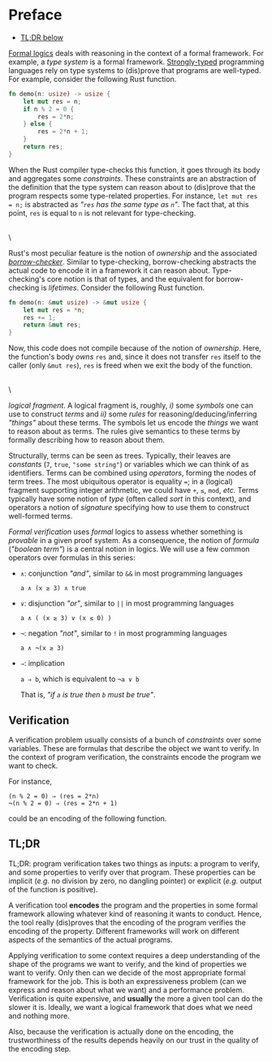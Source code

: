 # Preface

- [TL;DR below](#tldr)

[Formal logics][logics] deals with reasoning in the context of a formal framework. For example, a
*type system* is a formal framework. [Strongly-typed][strong typing] programming languages rely on
type systems to (dis)prove that programs are well-typed. For example, consider the following Rust
function.

```rust
fn demo(n: usize) -> usize {
    let mut res = n;
    if n % 2 = 0 {
        res = 2*n;
    } else {
        res = 2*n + 1;
    }
    return res;
}
```

When the Rust compiler type-checks this function, it goes through its body and aggregates some
*constraints*. These constraints are an abstraction of the definition that the type system can
reason about to (dis)prove that the program respects some type-related properties. For instance,
`let mut res = n;` is abstracted as *"`res` has the same type as `n`"*. The fact that, at this
point, `res` is equal to `n` is not relevant for type-checking.

\
\

Rust's most peculiar feature is the notion of *ownership* and the associated
[*borrow-checker*][borrow checker]. Similar to type-checking, borrow-checking abstracts the actual
code to encode it in a framework it can reason about. Type-checking's core notion is that of types,
and the equivalent for borrow-checking is *lifetimes*. Consider the following Rust function.

```rust ,compile_fail
fn demo(n: &mut usize) -> &mut usize {
    let mut res = *n;
    res += 1;
    return &mut res;
}
```

Now, this code does not compile because of the notion of *ownership*. Here, the function's body
*owns* `res` and, since it does not transfer `res` itself to the caller (only `&mut res`), `res`
is freed when we exit the body of the function.

\
\


*logical fragment*. A logical
fragment is, roughly, *i)* some *symbols* one can use to construct *terms* and *ii)* some *rules*
for reasoning/deducing/inferring *"things"* about these terms. The symbols let us encode the
*things* we want to reason about as terms. The rules give semantics to these terms by formally
describing how to reason about them.

Structurally, terms can be seen as trees. Typically, their leaves are *constants* (`7`, `true`,
`"some string"`) or variables which we can think of as identifiers. Terms can be combined using
*operators*, forming the nodes of term trees. The most ubiquitous operator is equality `=`; in a
(logical) fragment supporting integer arithmetic, we could have `+`, `≤`, `mod`, *etc.* Terms
typically have some notion of *type* (often called *sort* in this context), and operators a notion
of *signature* specifying how to use them to construct well-formed terms.

*Formal verification* uses *formal* logics to assess whether something is *provable* in a given
proof system. As a consequence, the notion of *formula* (*"boolean term"*) is a central notion in
logics. We will use a few common operators over formulas in this series:

- `∧`: conjunction *"and"*, similar to `&&` in most programming languages

    `a ∧ (x ≥ 3) ∧ true`

- `∨`: disjunction *"or"*, similar to `||` in most programming languages

    `a ∧ ( (x ≥ 3) ∨ (x ≤ 0) )`

- `¬`: negation *"not"*, similar to `!` in most programming languages

    `a ∧ ¬(x ≥ 3)`

- `⇒`: implication

    `a ⇒ b`, which is equivalent to `¬a ∨ b`

    That is, *"if `a` is true then `b` must be true"*.


## Verification

A verification problem usually consists of a bunch of *constraints* over some variables. These are
formulas that describe the object we want to verify. In the context of program verification, the
constraints encode the program we want to check.

For instance,

```text
(n % 2 = 0) ⇒ (res = 2*n)
¬(n % 2 = 0) ⇒ (res = 2*n + 1)
```

could be an encoding of the following function.



## TL;DR


TL;DR: program verification takes two things as inputs: a program to verify, and some properties to
verify over that program. These properties can be implicit (*e.g.* no division by zero, no dangling
pointer) or explicit (*e.g.* output of the function is positive).

A verification tool **encodes** the program and the properties in some formal framework allowing
whatever kind of reasoning it wants to conduct. Hence, the tool really (dis)proves that the encoding
of the program verifies the encoding of the property. Different frameworks will work on different
aspects of the semantics of the actual programs.

Applying verification to some context requires a deep understanding of the shape of the programs we
want to verify, and the kind of properties we want to verify. Only then can we decide of the most
appropriate formal framework for the job. This is both an expressiveness problem (can we express and
reason about what we want) and a performance problem. Verification is quite expensive, and
**usually** the more a given tool can do the slower it is. Ideally, we want a logical framework that
does what we need and nothing more.

Also, because the verification is actually done on the encoding, the trustworthiness of the results
depends heavily on our trust in the quality of the encoding step.



[logics]: https://en.wikipedia.org/wiki/Mathematical_logic
[peano]: https://en.wikipedia.org/wiki/Peano_axioms
[presburger]: https://en.wikipedia.org/wiki/Presburger_arithmetic
[prop_ops]: https://en.wikipedia.org/wiki/Logical_connective
[strong typing]: https://en.wikipedia.org/wiki/Strong_and_weak_typing
[borrow checker]: https://doc.rust-lang.org/1.8.0/book/references-and-borrowing.html